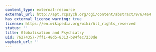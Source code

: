 ```yaml
---
content_type: external-resource
external_url: http://apt.rcpsych.org/cgi/content/abstract/9/6/464
has_external_license_warning: true
license: https://en.wikipedia.org/wiki/All_rights_reserved
status: ''
title: Globalisation and Psychiatry
uid: 76274357-7ff1-48d5-8313-b84fec7230de
wayback_url: ''
---
```

